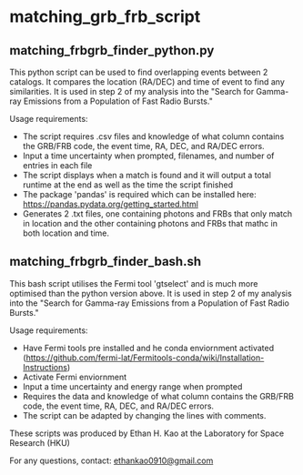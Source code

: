 # matching_grb_frb_script

## matching_frbgrb_finder_python.py ##
This python script can be used to find overlapping events between 2 catalogs. It compares the location (RA/DEC) and time of event to find any similarities.
It is used in step 2 of my analysis into the "Search for Gamma-ray Emissions from a Population of Fast Radio Bursts."

Usage requirements:
- The script requires .csv files and knowledge of what column contains the GRB/FRB code, the event time, RA, DEC, and RA/DEC errors.
- Input a time uncertainty when prompted, filenames, and number of entries in each file
- The script displays when a match is found and it will output a total runtime at the end as well as the time the script finished
- The package 'pandas' is required which can be installed here: https://pandas.pydata.org/getting_started.html
- Generates 2 .txt files, one containing photons and FRBs that only match in location and the other containing photons and FRBs that mathc in both location and time.



## matching_frbgrb_finder_bash.sh ##
This bash script utilises the Fermi tool 'gtselect' and is much more optimised than the python version above. It is used in step 2 of my analysis into the "Search for Gamma-ray Emissions from a Population of Fast Radio Bursts."

Usage requirements:
- Have Fermi tools pre installed and he conda enviornment activated (https://github.com/fermi-lat/Fermitools-conda/wiki/Installation-Instructions)
- Activate Fermi enviornment
- Input a time uncertainty and energy range when prompted
- Requires the data and knowledge of what column contains the GRB/FRB code, the event time, RA, DEC, and RA/DEC errors.
- The script can be adapted by changing the lines with comments. 


These scripts was produced by Ethan H. Kao at the Laboratory for Space Research (HKU)

For any questions, contact: ethankao0910@gmail.com
